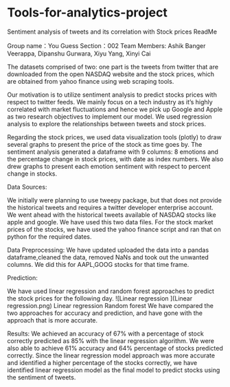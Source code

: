 # Tools-for-analytics-project
Sentiment analysis of tweets and its correlation with Stock prices
ReadMe 

Group name：You Guess 
Section：002
Team Members: Ashik Banger Veerappa, Dipanshu Gurwara, Xiyu Yang, Xinyi Cai

The datasets comprised of two: one part is the tweets from twitter that are downloaded from the open NASDAQ website and the stock prices, which are obtained from yahoo finance using web scraping tools. 

Our motivation is to utilize sentiment analysis to predict stocks prices with respect to twitter feeds. We mainly focus on a tech industry as it’s highly correlated with market fluctuations and hence we pick up Google and Apple as two research objectives to implement our model. We used regression analysis to explore the relationships between tweets and stock prices. 

Regarding the stock prices, we used data visualization tools (plotly) to draw several graphs to present the price of the stock as time goes by. The sentiment analysis generated a dataframe with 9 columns: 8 emotions and the percentage change in stock prices, with date as index numbers. We also drew graphs to present each emotion sentiment with respect to percent change in stocks. 

Data Sources:

We initially were planning to use tweepy package, but that does not provide the historical tweets and requires a twitter developer enterprise account. We went ahead with the historical tweets available of NASDAQ stocks like apple and google. We have used this two data files.
For the stock market prices of the stocks, we have used the yahoo finance script and ran that on python for the required dates.

Data Preprocessing:
We have updated uploaded the data into a pandas dataframe,cleaned the data, removed NaNs and took out the unwanted columns. We did this for AAPL,GOOG stocks for that time frame.

Prediction:

We have used linear regression and random forest approaches to predict the stock prices for the following day. 
![Linear regression	](Linear regression.png)
Linear regression						Random forest
We have compared the two approaches for accuracy and prediction, and have gone with the approach that is more accurate.

Results:
We achieved an accuracy of 67% with a percentage of stock correctly predicted as 85% with the linear regression algorithm. We were also able to achieve 61% accuracy and 64% percentage of stocks predicted correctly. Since the linear regression model approach was more accurate and identified a higher percentage of the stocks correctly, we have identified linear regression model as the final model to predict stocks using the sentiment of tweets.


